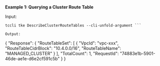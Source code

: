 **Example 1: Querying a Cluster Route Table**



Input: 

```
tccli tke DescribeClusterRouteTables --cli-unfold-argument ```

Output: 
```
{
    "Response": {
        "RouteTableSet": [
            {
                "VpcId": "vpc-xxx",
                "RouteTableCidrBlock": "10.4.0.0/16",
                "RouteTableName": "MANAGED_CLUSTER"
            }
        ],
        "TotalCount": 1,
        "RequestId": "74883e1b-5901-46de-ae1e-d6e2cf591c5b"
    }
}
```

